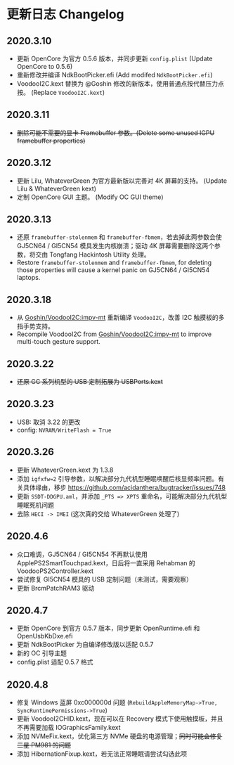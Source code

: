 # 更新日志 Changelog

## 2020.3.10

- 更新 OpenCore 为官方 0.5.6 版本，并同步更新 `config.plist` (Update OpenCore to 0.5.6)
- 重新修改并编译 NdkBootPicker.efi (Add modifed `NdkBootPicker.efi`)
- VoodooI2C.kext 替换为 @Goshin 修改的新版本，使用普通点按代替压力点按。 (Replace `VoodooI2C.kext`)

## 2020.3.11

- <s>删除可能不需要的显卡 Framebuffer 参数。(Delete some unused IGPU framebuffer properties)</s>

## 2020.3.12

- 更新 Lilu, WhateverGreen 为官方最新版以完善对 4K 屏幕的支持。 (Update Lilu & WhateverGreen kext)
- 定制 OpenCore GUI 主题。 (Modify OC GUI theme)

## 2020.3.13

- 还原 `framebuffer-stolenmem` 和 `framebuffer-fbmem`，若去掉此两参数会使 GJ5CN64 / GI5CN54 模具发生内核崩溃；驱动 4K 屏幕需要删除这两个参数，将交由 Tongfang Hackintosh Utility 处理。
- Restore `framebuffer-stolenmem` and `framebuffer-fbmem`, for deleting those properties will cause a kernel panic on GJ5CN64 / GI5CN54 laptops.

## 2020.3.18

- 从 [Goshin/VoodooI2C:impv-mt](https://github.com/Goshin/VoodooI2C/tree/impv-mt) 重新编译 `VoodooI2C`，改善 I2C 触摸板的多指手势支持。
- Recompile VoodooI2C from [Goshin/VoodooI2C:impv-mt](https://github.com/Goshin/VoodooI2C/tree/impv-mt) to improve multi-touch gesture support.

## 2020.3.22

- <s>还原 GC 系列机型的 USB 定制拓展为 USBPorts.kext</s>

## 2020.3.23

- USB: 取消 3.22 的更改
- config: `NVRAM/WriteFlash = True`

## 2020.3.26

- 更新 WhateverGreen.kext 为 1.3.8
- 添加 `igfxfw=2` 引导参数，以解决部分九代机型睡眠唤醒后核显频率问题。有关具体缘由，移步 https://github.com/acidanthera/bugtracker/issues/748
- 更新 `SSDT-DDGPU.aml`，并添加 `_PTS => XPTS` 重命名，可能解决部分九代机型睡眠死机问题
- 去除 `HECI -> IMEI` (这次真的交给 WhateverGreen 处理了)

## 2020.4.6

- 众口难调，GJ5CN64 / GI5CN54 不再默认使用 ApplePS2SmartTouchpad.kext，日后将一直采用 Rehabman 的 VoodooPS2Controller.kext
- 尝试修复 GI5CN54 模具的 USB 定制问题（未测试，需要观察）
- 更新 BrcmPatchRAM3 驱动

## 2020.4.7

- 更新 OpenCore 到官方 0.5.7 版本，同步更新 OpenRuntime.efi 和 OpenUsbKbDxe.efi
- 更新 NdkBootPicker 为自编译修改版以适配 0.5.7
- 新的 OC 引导主题
- config.plist 适配 0.5.7 格式

## 2020.4.8

- 修复 Windows 蓝屏 0xc000000d 问题 (`RebuildAppleMemoryMap->True, SyncRuntimePermissions->True`)
- 更新 VoodooI2CHID.kext，现在可以在 Recovery 模式下使用触摸板，并且不再需要加载 IOGraphicsFamily.kext
- 添加 NVMeFix.kext，优化第三方 NVMe 硬盘的电源管理；<s>同时可能会修复三星 PM981 的问题</s>
- 添加 HibernationFixup.kext，若无法正常睡眠请尝试勾选此项